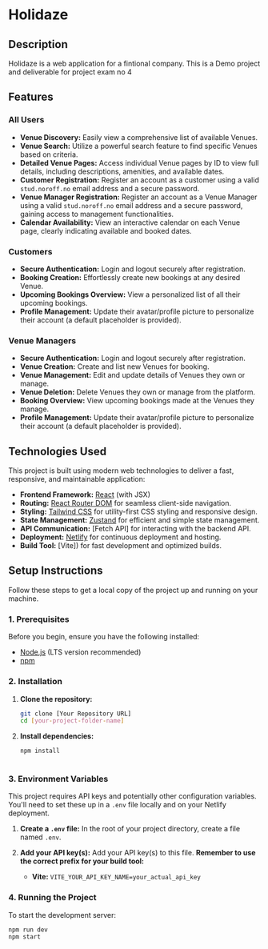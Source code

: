 # Holidaze

## Description

Holidaze is a web application for a fintional company. This is a Demo project and deliverable for project exam no 4 

## Features


### All Users

* **Venue Discovery:** Easily view a comprehensive list of available Venues.
* **Venue Search:** Utilize a powerful search feature to find specific Venues based on criteria.
* **Detailed Venue Pages:** Access individual Venue pages by ID to view full details, including descriptions, amenities, and available dates.
* **Customer Registration:** Register an account as a customer using a valid `stud.noroff.no` email address and a secure password.
* **Venue Manager Registration:** Register an account as a Venue Manager using a valid `stud.noroff.no` email address and a secure password, gaining access to management functionalities.
* **Calendar Availability:** View an interactive calendar on each Venue page, clearly indicating available and booked dates.

### Customers

* **Secure Authentication:** Login and logout securely after registration.
* **Booking Creation:** Effortlessly create new bookings at any desired Venue.
* **Upcoming Bookings Overview:** View a personalized list of all their upcoming bookings.
* **Profile Management:** Update their avatar/profile picture to personalize their account (a default placeholder is provided).

### Venue Managers

* **Secure Authentication:** Login and logout securely after registration.
* **Venue Creation:** Create and list new Venues for booking.
* **Venue Management:** Edit and update details of Venues they own or manage.
* **Venue Deletion:** Delete Venues they own or manage from the platform.
* **Booking Overview:** View upcoming bookings made at the Venues they manage.
* **Profile Management:** Update their avatar/profile picture to personalize their account (a default placeholder is provided).

## Technologies Used

This project is built using modern web technologies to deliver a fast, responsive, and maintainable application:

* **Frontend Framework:** [React](https://react.dev/) (with JSX)
* **Routing:** [React Router DOM](https://reactrouter.com/en/main) for seamless client-side navigation.
* **Styling:** [Tailwind CSS](https://tailwindcss.com/) for utility-first CSS styling and responsive design.
* **State Management:** [Zustand](https://zustand-bear.github.io/zustand/) for efficient and simple state management.
* **API Communication:** [Fetch API]  for interacting with the backend API.
* **Deployment:** [Netlify](https://www.netlify.com/) for continuous deployment and hosting.
* **Build Tool:** [Vite]) for fast development and optimized builds.

## Setup Instructions

Follow these steps to get a local copy of the project up and running on your machine.

### 1. Prerequisites

Before you begin, ensure you have the following installed:

* [Node.js](https://nodejs.org/en/download/) (LTS version recommended)
* [npm](https://www.npmjs.com/get-npm) 

### 2. Installation

1.  **Clone the repository:**
    ```bash
    git clone [Your Repository URL]
    cd [your-project-folder-name]
    ```

2.  **Install dependencies:**
    ```bash
    npm install
   

### 3. Environment Variables

This project requires API keys and potentially other configuration variables. You'll need to set these up in a `.env` file locally and on your Netlify deployment.

1.  **Create a `.env` file:**
    In the root of your project directory, create a file named `.env`.

2.  **Add your API key(s):**
    Add your API key(s) to this file. **Remember to use the correct prefix for your build tool:**
    * **Vite:** `VITE_YOUR_API_KEY_NAME=your_actual_api_key`


### 4. Running the Project

To start the development server:

```bash
npm run dev
npm start
